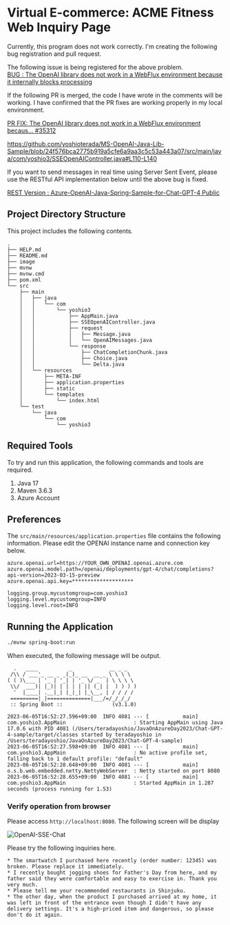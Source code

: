 # Virtual E-commerce: ACME Fitness Web Inquiry Page

Currently, this program does not work correctly.
I'm creating the following bug registration and pull request.

The following issue is being registered for the above problem.  
[BUG : The OpenAI library does not work in a WebFlux environment because it internally blocks processing](https://github.com/Azure/azure-sdk-for-java/issues/35301)

If the following PR is merged, the code I have wrote in the comments will be working. I have confirmed that the PR fixes are working properly in my local environment.

[PR FIX: The OpenAI library does not work in a WebFlux environment becaus… #35312](https://github.com/Azure/azure-sdk-for-java/pull/35312)

https://github.com/yoshioterada/MS-OpenAI-Java-Lib-Sample/blob/24f576bca2775b919a5cfe6a9aa3c5c53a443a07/src/main/java/com/yoshio3/SSEOpenAIController.java#L110-L140

If you want to send messages in real time using Server Sent Event, please use the RESTful API implementation below until the above bug is fixed.

[REST Version : Azure-OpenAI-Java-Spring-Sample-for-Chat-GPT-4
Public](https://github.com/yoshioterada/Azure-OpenAI-Java-Spring-Sample-for-Chat-GPT-4)

## Project Directory Structure

This project includes the following contents.

```text
.
├── HELP.md
├── README.md
├── image
├── mvnw
├── mvnw.cmd
├── pom.xml
└── src
    ├── main
    │   ├── java
    │   │   └── com
    │   │       └── yoshio3
    │   │           ├── AppMain.java
    │   │           ├── SSEOpenAIController.java
    │   │           ├── request
    │   │           │   ├── Message.java
    │   │           │   └── OpenAIMessages.java
    │   │           └── response
    │   │               ├── ChatCompletionChunk.java
    │   │               ├── Choice.java
    │   │               └── Delta.java
    │   └── resources
    │       ├── META-INF
    │       ├── application.properties
    │       ├── static
    │       └── templates
    │           └── index.html
    └── test
        └── java
            └── com
                └── yoshio3
```

## Required Tools

To try and run this application, the following commands and tools are required.

1. Java 17
2. Maven 3.6.3
3. Azure Account

## Preferences

The `src/main/resources/application.properties` file contains the following information.
Please edit the OPENAI instance name and connection key below.

```text
azure.openai.url=https://YOUR_OWN_OPENAI.openai.azure.com
azure.openai.model.path=/openai/deployments/gpt-4/chat/completions?api-version=2023-03-15-preview
azure.openai.api.key=********************

logging.group.mycustomgroup=com.yoshio3
logging.level.mycustomgroup=INFO
logging.level.root=INFO
```

## Running the Application

```bash
./mvnw spring-boot:run
```

When executed, the following message will be output.

```text
  .   ____          _            __ _ _
 /\\ / ___'_ __ _ _(_)_ __  __ _ \ \ \ \
( ( )\___ | '_ | '_| | '_ \/ _` | \ \ \ \
 \\/  ___)| |_)| | | | | || (_| |  ) ) ) )
  '  |____| .__|_| |_|_| |_\__, | / / / /
 =========|_|==============|___/=/_/_/_/
 :: Spring Boot ::                (v3.1.0)

2023-06-05T16:52:27.596+09:00  INFO 4081 --- [           main] com.yoshio3.AppMain                      : Starting AppMain using Java 17.0.6 with PID 4081 (/Users/teradayoshio/JavaOnAzureDay2023/Chat-GPT-4-sample/target/classes started by teradayoshio in /Users/teradayoshio/JavaOnAzureDay2023/Chat-GPT-4-sample)
2023-06-05T16:52:27.598+09:00  INFO 4081 --- [           main] com.yoshio3.AppMain                      : No active profile set, falling back to 1 default profile: "default"
2023-06-05T16:52:28.648+09:00  INFO 4081 --- [           main] o.s.b.web.embedded.netty.NettyWebServer  : Netty started on port 8080
2023-06-05T16:52:28.655+09:00  INFO 4081 --- [           main] com.yoshio3.AppMain                      : Started AppMain in 1.287 seconds (process running for 1.53)
```

### Verify operation from browser

Please access `http://localhost:8080`.
The following screen will be display

![OpenAI-SSE-Chat](https://live.staticflickr.com/65535/52952318155_79f600f97c_c.jpg=800x373)

Please try the following inquiries here.

```text
* The smartwatch I purchased here recently (order number: 12345) was broken. Please replace it immediately.  
* I recently bought jogging shoes for Father's Day from here, and my father said they were comfortable and easy to exercise in. Thank you very much.  
* Please tell me your recommended restaurants in Shinjuku.  
* The other day, when the product I purchased arrived at my home, it was left in front of the entrance even though I didn't have any delivery settings. It's a high-priced item and dangerous, so please don't do it again.
```

